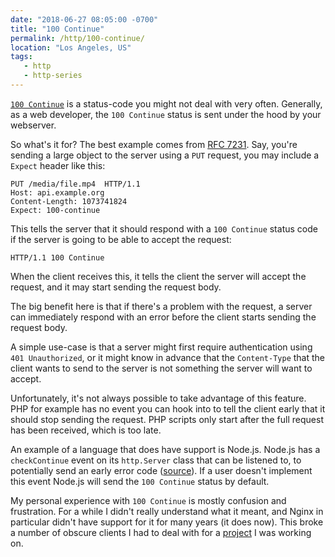 ```yaml
---
date: "2018-06-27 08:05:00 -0700"
title: "100 Continue"
permalink: /http/100-continue/
location: "Los Angeles, US"
tags:
   - http
   - http-series
---
```


[`100 Continue`][1] is a status-code you might not deal with very often.
Generally, as a web developer, the `100 Continue` status is sent under
the hood by your webserver.

So what's it for? The best example comes from [RFC 7231][2]. Say, you're
sending a large object to the server using a `PUT` request, you may
include a `Expect` header like this:

```http
PUT /media/file.mp4  HTTP/1.1
Host: api.example.org
Content-Length: 1073741824
Expect: 100-continue
```

This tells the server that it should respond with a `100 Continue` status code
if the server is going to be able to accept the request:

```http
HTTP/1.1 100 Continue
```

When the client receives this, it tells the client the server will accept the
request, and it may start sending the request body.

The big benefit here is that if there's a problem with the request, a server
can immediately respond with an error before the client starts sending the
request body.

A simple use-case is that a server might first require authentication
using `401 Unauthorized`, or it might know in advance that the `Content-Type`
that the client wants to send to the server is not something the server will
want to accept.

Unfortunately, it's not always possible to take advantage of this feature.
PHP for example has no event you can hook into to tell the client early that
it should stop sending the request. PHP scripts only start after the full
request has been received, which is too late.

An example of a language that does have support is Node.js. Node.js has a
`checkContinue` event on its `http.Server` class that can be listened to, to
potentially send an early error code ([source][3]). If a user doesn't implement
this event Node.js will send the `100 Continue` status by default.

My personal experience with `100 Continue` is mostly confusion and frustration.
For a while I didn't really understand what it meant, and Nginx in particular
didn't have support for it for many years (it does now). This broke a number
of obscure clients I had to deal with for a [project][4] I was working on.

[1]: https://tools.ietf.org/html/rfc7231#section-6.2.1
[2]: https://tools.ietf.org/html/rfc7231#section-5.1.1
[3]: https://nodejs.org/api/http.html#http_event_checkcontinue
[4]: http://sabre.io/
